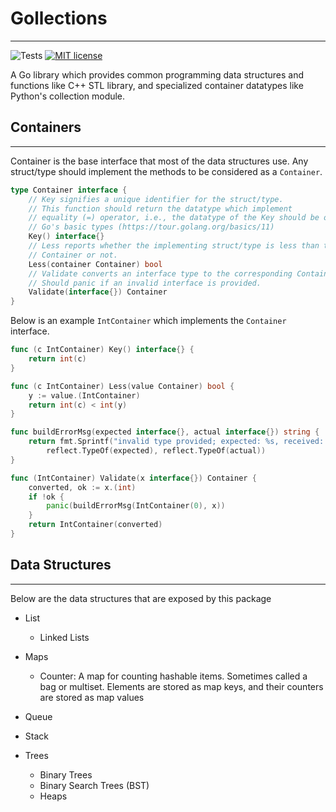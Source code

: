 # Gollections

---

![Tests](https://github.com/soheltarir/gollections/actions/workflows/unittest.yml/badge.svg)
[![MIT license](https://img.shields.io/badge/license-MIT-brightgreen.svg)](https://opensource.org/licenses/MIT)

A Go library which provides common programming data structures and functions like C++ STL library, and specialized container datatypes like Python's collection module.

## Containers

---
Container is the base interface that most of the data structures use. 
Any struct/type should implement the methods to be considered as a `Container`.
```go
type Container interface {
	// Key signifies a unique identifier for the struct/type. 
	// This function should return the datatype which implement 
	// equality (=) operator, i.e., the datatype of the Key should be one of 
	// Go's basic types (https://tour.golang.org/basics/11)
	Key() interface{}
	// Less reports whether the implementing struct/type is less than the target 
	// Container or not.
	Less(container Container) bool
	// Validate converts an interface type to the corresponding Container. 
	// Should panic if an invalid interface is provided.
	Validate(interface{}) Container
}
```
Below is an example `IntContainer` which implements the `Container` interface.
```go
func (c IntContainer) Key() interface{} {
	return int(c)
}

func (c IntContainer) Less(value Container) bool {
	y := value.(IntContainer)
	return int(c) < int(y)
}

func buildErrorMsg(expected interface{}, actual interface{}) string {
    return fmt.Sprintf("invalid type provided; expected: %s, received: %s",
        reflect.TypeOf(expected), reflect.TypeOf(actual))
}

func (IntContainer) Validate(x interface{}) Container {
	converted, ok := x.(int)
	if !ok {
		panic(buildErrorMsg(IntContainer(0), x))
	}
	return IntContainer(converted)
}
```

## Data Structures

---
Below are the data structures that are exposed by this package

- List
    - Linked Lists
    
- Maps
    - Counter: A map for counting hashable items. Sometimes called a bag or multiset. Elements are stored as map keys, and their counters are stored as map values
    
- Queue
- Stack
- Trees
    - Binary Trees
    - Binary Search Trees (BST)
    - Heaps